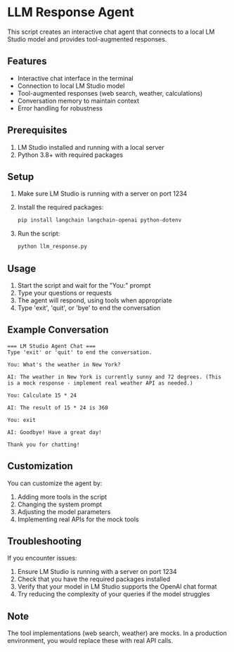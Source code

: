 # LLM Response Agent

This script creates an interactive chat agent that connects to a local LM Studio model and provides tool-augmented responses.

## Features

- Interactive chat interface in the terminal
- Connection to local LM Studio model
- Tool-augmented responses (web search, weather, calculations)
- Conversation memory to maintain context
- Error handling for robustness

## Prerequisites

1. LM Studio installed and running with a local server
2. Python 3.8+ with required packages

## Setup

1. Make sure LM Studio is running with a server on port 1234
2. Install the required packages:
   ```bash
   pip install langchain langchain-openai python-dotenv
   ```

3. Run the script:
   ```bash
   python llm_response.py
   ```

## Usage

1. Start the script and wait for the "You:" prompt
2. Type your questions or requests
3. The agent will respond, using tools when appropriate
4. Type 'exit', 'quit', or 'bye' to end the conversation

## Example Conversation

```
=== LM Studio Agent Chat ===
Type 'exit' or 'quit' to end the conversation.

You: What's the weather in New York?

AI: The weather in New York is currently sunny and 72 degrees. (This is a mock response - implement real weather API as needed.)

You: Calculate 15 * 24

AI: The result of 15 * 24 is 360

You: exit

AI: Goodbye! Have a great day!

Thank you for chatting!
```

## Customization

You can customize the agent by:

1. Adding more tools in the script
2. Changing the system prompt
3. Adjusting the model parameters
4. Implementing real APIs for the mock tools

## Troubleshooting

If you encounter issues:

1. Ensure LM Studio is running with a server on port 1234
2. Check that you have the required packages installed
3. Verify that your model in LM Studio supports the OpenAI chat format
4. Try reducing the complexity of your queries if the model struggles

## Note

The tool implementations (web search, weather) are mocks. In a production environment, you would replace these with real API calls.
